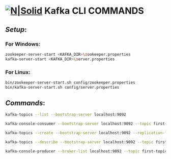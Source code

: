 # [![N|Solid](https://upload.wikimedia.org/wikipedia/commons/thumb/0/0a/Apache_kafka-icon.svg/128px-Apache_kafka-icon.svg.png?20181125133418)](https://kafka.apache.org) Kafka CLI COMMANDS 
## _Setup_:
### For Windows:

```sh
zookeeper-server-start <KAFKA_DIR>\zookeeper.properties
kafka-server-start <KAFKA_DIR>\server.properties
```

### For Linux:

```sh
bin/zookeeper-server-start.sh config/zookeeper.properties
bin/kafka-server-start.sh config/server.properties
```

## _Commands_:

```sh
kafka-topics --list --bootstrap-server localhost:9092

kafka-console-consumer --bootstrap-server localhost:9092 --topic first-topic

kafka-topics --create --bootstrap-server localhost:9092 --replication-factor 1 --partitions 1 --topic first-topic

kafka-topics --describe --bootstrap-server localhost:9092 --topic first-topic

kafka-console-producer --broker-list localhost:9092 --topic first-topic
```
